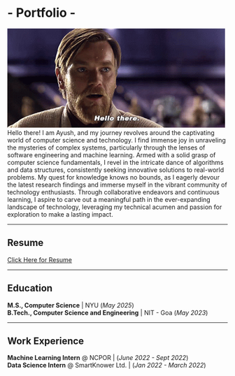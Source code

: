 # - Portfolio -

![Hello-There](/assets/star-wars-obi-wan-kenobi.gif)
Hello there! I am Ayush, and my journey revolves around the captivating world of computer science and technology. I find immense joy in unraveling the mysteries of complex systems, particularly through the lenses of software engineering and machine learning. Armed with a solid grasp of computer science fundamentals, I revel in the intricate dance of algorithms and data structures, consistently seeking innovative solutions to real-world problems. My quest for knowledge knows no bounds, as I eagerly devour the latest research findings and immerse myself in the vibrant community of technology enthusiasts. Through collaborative endeavors and continuous learning, I aspire to carve out a meaningful path in the ever-expanding landscape of technology, leveraging my technical acumen and passion for exploration to make a lasting impact.

------------------------------------------------------------------------------------------------

## Resume 
[Click Here for Resume](/assets/Resume_Ayush_Naique.pdf)

------------------------------------------------------------------------------------------------

## Education
**M.S., Computer Science** | NYU (_May 2025_)\
**B.Tech., Computer Science and Engineering** | NIT - Goa (_May 2023_)

------------------------------------------------------------------------------------------------

## Work Experience
**Machine Learning Intern** @ NCPOR | (_June 2022 - Sept 2022_)\
**Data Science Intern** @ SmartKnower Ltd. | (_Jan 2022 - March 2022_)
